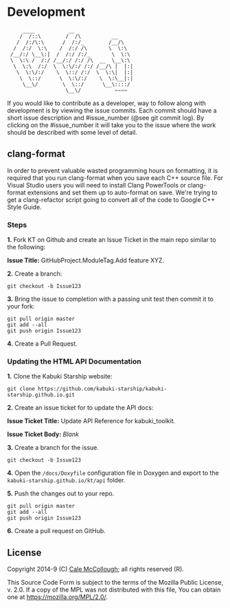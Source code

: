 # Development

```AsciiArt
     ____           __
    /  /::\        /  /\          __
   /  /:/\:\      /  /:/_        /__/\
  /  /:/  \:\    /  /:/ /\       \  \:\  
 /__/:/ \__\:|  /  /:/ /:/_       \  \:\
 \  \:\ /  /:/ /__/:/ /:/ /\  __  \__\:\
  \  \:\  /:/  \  \:\/:/ /:/ /__/\ |  |:|
   \  \:\/:/    \  \::/ /:/  \  \:\|  |:|
    \  \::/      \  \:\/:/    \  \:\__|:|
     \__\/        \  \::/      \__\::::/
                   \__\/           ~~~~  
```

If you would like to contribute as a developer, way to follow along with development is by viewing the issue commits. Each commit should have a short issue description and #issue_number (@see git commit log). By clicking on the #issue_number it will take you to the issue where the work should be described with some level of detail.

## clang-format

In order to prevent valuable wasted programming hours on formatting, it is required that you run clang-format when you save each C++ source file. For Visual Studio users you will need to install Clang PowerTools or clang-format extensions and set them up to auto-format on save. We're trying to  get a clang-refactor script going to convert all of the code to Google C++  Style Guide.

### Steps

**1.** Fork KT on Github and create an Issue Ticket in the main repo similar to the following:

**Issue Title:** GitHubProject.ModuleTag.Add feature XYZ.

**2.** Create a branch:

```Console
git checkout -b Issue123
```

**3.** Bring the issue to completion with a passing unit test then commit it to your fork:

```Console
git pull origin master
git add --all
git push origin Issue123
```

**4.** Create a Pull Request.

### Updating the HTML API Documentation

**1.** Clone the Kabuki Starship website:

```Console
git clone https://github.com/kabuki-starship/kabuki-starship.github.io.git
```

**2.** Create an issue ticket for to update the API docs:

**Issue Ticket Title:** Update API Reference for kabuki_toolkit.

**Issue Ticket Body:** *Blank*

**3.** Create a branch for the issue.

```Console
git checkout -b Issue123
```

**4.** Open the `/docs/Doxyfile` configuration file in Doxygen and export to the `kabuki-starship.github.io/kt/api` folder.

**5.** Push the changes out to your repo.

```Console
git pull origin master
git add --all
git push origin Issue123
```

**6.** Create a pull request on GitHub.

## License

Copyright 2014-9 (C) [Cale McCollough](https://calemccollough.github.io); all rights reserved (R).

This Source Code Form is subject to the terms of the Mozilla Public License, v. 2.0. If a copy of the MPL was not distributed with this file, You can obtain one at <https://mozilla.org/MPL/2.0/>.
